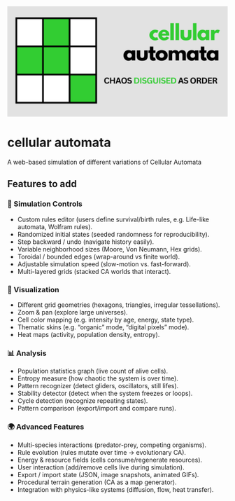 ![header](assets/header.png)
# cellular automata
A web-based simulation of different variations of Cellular Automata

## Features to add
### 🔧 Simulation Controls
- Custom rules editor (users define survival/birth rules, e.g. Life-like automata, Wolfram rules).
- Randomized initial states (seeded randomness for reproducibility).
- Step backward / undo (navigate history easily).
- Variable neighborhood sizes (Moore, Von Neumann, Hex grids).
- Toroidal / bounded edges (wrap-around vs finite world).
- Adjustable simulation speed (slow-motion vs. fast-forward).
- Multi-layered grids (stacked CA worlds that interact).

### 🎨 Visualization
- Different grid geometries (hexagons, triangles, irregular tessellations).
- Zoom & pan (explore large universes).
- Cell color mapping (e.g. intensity by age, energy, state type).
- Thematic skins (e.g. “organic” mode, “digital pixels” mode).
- Heat maps (activity, population density, entropy).

### 📊 Analysis
- Population statistics graph (live count of alive cells).
- Entropy measure (how chaotic the system is over time).
- Pattern recognizer (detect gliders, oscillators, still lifes).
- Stability detector (detect when the system freezes or loops).
- Cycle detection (recognize repeating states).
- Pattern comparison (export/import and compare runs).

### 🌍 Advanced Features
- Multi-species interactions (predator-prey, competing organisms).
- Rule evolution (rules mutate over time → evolutionary CA).
- Energy & resource fields (cells consume/regenerate resources).
- User interaction (add/remove cells live during simulation).
- Export / import state (JSON, image snapshots, animated GIFs).
- Procedural terrain generation (CA as a map generator).
- Integration with physics-like systems (diffusion, flow, heat transfer).



